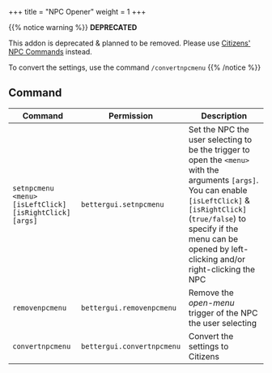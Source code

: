+++
title = "NPC Opener"
weight = 1
+++

{{% notice warning %}}
**DEPRECATED**

This addon is deprecated & planned to be removed. Please use [Citizens' NPC Commands](https://wiki.citizensnpcs.co/NPC_Commands) instead.

To convert the settings, use the command `/convertnpcmenu`
{{% /notice %}}

## Command
| Command | Permission | Description |
| --- | --- | --- |
| `setnpcmenu  <menu> [isLeftClick] [isRightClick] [args]` | `bettergui.setnpcmenu` | Set the NPC the user selecting to be the trigger to open the `<menu>` with the arguments `[args]`. You can enable `[isLeftClick]` & `[isRightClick]` (`true/false`) to specify if the menu can be opened by left-clicking and/or right-clicking the NPC |
| `removenpcmenu` | `bettergui.removenpcmenu` | Remove the *open-menu* trigger of the NPC the user selecting |
| `convertnpcmenu` | `bettergui.convertnpcmenu` | Convert the settings to Citizens |
